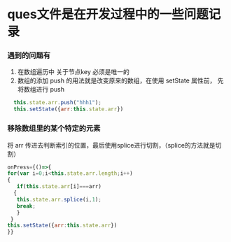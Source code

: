 #  ques文件是在开发过程中的一些问题记录
###  遇到的问题有
1. 在数组遍历中 关于节点key 必须是唯一的
2. 数组的添加 push 的用法就是改变原来的数组，在使用 setState 属性前，
先将数组进行 push 

```js
  this.state.arr.push("hhh1");
  this.setState({arr:this.state.arr})
```           
 
### 移除数组里的某个特定的元素
将 arr 传进去判断索引的位置，最后使用splice进行切割，（splice的方法就是切割）

```js
onPress={()=>{
for(var i=0;i<this.state.arr.length;i++)
{
   if(this.state.arr[i]===arr)
  {
   this.state.arr.splice(i,1);
   break;
   }
 }
this.setState({arr:this.state.arr})
}}
```
     
